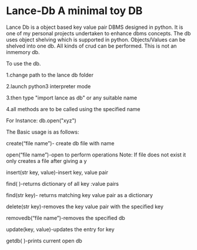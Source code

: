 # Lance-Db  A minimal toy DB
Lance Db is a object based key value pair DBMS designed in python. It is one of my personal projects undertaken to enhance dbms concepts.
The db uses object shelving which is supported in python. Objects/Values can be shelved into one db. All kinds of crud can be performed.
This is not an inmemory db.

To use the db.

1.change path to the lance db folder

2.launch python3 interpreter mode

3.then type "import lance as db" or any suitable name

4.all methods are to be called using the specified name

For Instance: db.open("xyz")

The Basic usage is as follows:

create(“file name”)- create db file with name

open(“file name”)-open to perform operations Note: If file does not exist it only creates a file after giving a y


insert(str key,<generic> value)-insert key, value pair

find( )-returns dictionary of all key :value pairs

find(str key)- returns matching key value pair as a dictionary

delete(str key)-removes the key value pair with the specified key

removedb(“file name”)-removes the specified db 

update(key, value)-updates the entry for key

getdb( )-prints current open db
